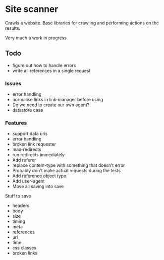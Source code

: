 # Site scanner

Crawls a website.  Base libraries for crawling and performing actions
on the results.

Very much a work in progress. 

## Todo

* figure out how to handle errors
* write all references in a single request

### Issues

* error handling
* normalise links in link-manager before using
* Do we need to create our own agent?
* datastore case

### Features

* support data uris
* error handling
* broken link requester
* max-redirects
* run redirects immediately
* Add referer
* replace content-type with something that doesn't error
* Probably don't make actual requests during the tests
* Add reference object type
* Add user-agent
* Move all saving into save

Stuff to save
* headers
* body
* size
* timing
* meta
* references
* url
* time
* css classes
* broken links
